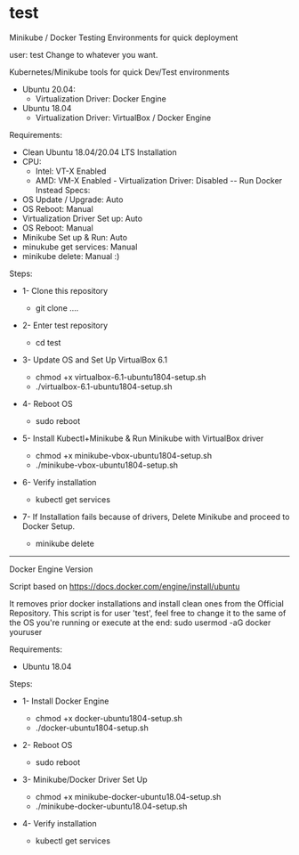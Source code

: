 # test
Minikube / Docker
Testing Environments for quick deployment

user: test
Change to whatever you want.

Kubernetes/Minikube tools for quick Dev/Test environments
 - Ubuntu 20.04:
   - Virtualization Driver: Docker Engine
 - Ubuntu 18.04
   - Virtualization Driver: VirtualBox / Docker Engine

Requirements:
 - Clean Ubuntu 18.04/20.04 LTS Installation
 - CPU:
    - Intel: VT-X Enabled
    - AMD: VM-X Enabled
          - Virtualization Driver: Disabled
                  -- Run Docker Instead
Specs:
 - OS Update / Upgrade: Auto
 - OS Reboot: Manual
 - Virtualization Driver Set up: Auto
 - OS Reboot: Manual
 - Minikube Set up & Run: Auto
 - minukube get services: Manual
 - minikube delete: Manual :)
 
Steps:

 - 1- Clone this repository
   - git clone ....

 - 2- Enter test repository
   - cd test

 - 3- Update OS and Set Up VirtualBox 6.1
   - chmod +x virtualbox-6.1-ubuntu1804-setup.sh
   - ./virtualbox-6.1-ubuntu1804-setup.sh

 - 4- Reboot OS
   - sudo reboot

 - 5- Install Kubectl+Minikube & Run Minikube with VirtualBox driver
   - chmod +x minikube-vbox-ubuntu1804-setup.sh
   - ./minikube-vbox-ubuntu1804-setup.sh

 - 6- Verify installation
   - kubectl get services

 - 7- If Installation fails because of drivers, Delete Minikube and proceed to Docker Setup.
   - minikube delete

------------------

Docker Engine Version

Script based on https://docs.docker.com/engine/install/ubuntu

It removes prior docker installations and install clean ones from the Official Repository.
This script is for user 'test', feel free to change it to the same of the OS you're running or execute at the end: 
sudo usermod -aG docker youruser

Requirements:
 - Ubuntu 18.04

Steps:
 - 1- Install Docker Engine
   - chmod +x docker-ubuntu1804-setup.sh
   - ./docker-ubuntu1804-setup.sh

 - 2- Reboot OS
   - sudo reboot

 - 3- Minikube/Docker Driver Set Up
   - chmod +x minikube-docker-ubuntu18.04-setup.sh
   - ./minikube-docker-ubuntu18.04-setup.sh

 - 4- Verify installation
   - kubectl get services



